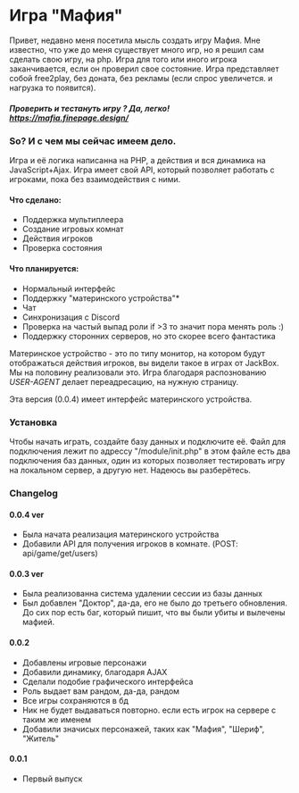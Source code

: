 # Игра "Мафия"

Привет, недавно меня посетила мысль создать игру Мафия. Мне известно, что уже до меня существует много игр, но я решил сам сделать свою игру, на php. Игра для того или иного игрока заканчивается, если он проверил свое состояние. Игра представляет собой free2play, без доната, без рекламы (если спрос увеличется. и нагрузка то появится).

##### Проверить и тестануть игру ? Да, легко! https://mafia.finepage.design/

### So? И с чем мы сейчас имеем дело. 

Игра и её логика написанна на PHP, а действия и вся динамика на JavaScript+Ajax. Игра имеет свой API, который позволяет работать с игроками, пока без взаимодействия с ними. 

#### Что сделано:
- Поддержка мультиплеера
- Создание игровых комнат
- Действия игроков
- Проверка состояния

#### Что планируется:
- Нормальный интерфейс
- Поддержку "материнского устройства"*
- Чат
- Синхронизация с Discord
- Проверка на частый выпад роли  if >3 то значит пора менять роль :)
- Поддержку сторонних серверов, но это скорее всего фантастика

Материнское устройство - это по типу монитор, на котором будут отображаться действия игроков, вы видели такое в играх от JackBox. Мы на половину реализовали это. Игра благодаря распознованию _USER-AGENT_ делает переадресацию, на нужную страницу. 

Эта версия (0.0.4) имеет интерфейс материнского устройства.

### Установка

Чтобы начать играть, создайте базу данных и подключите её. Файл для подключения лежит по адрессу "/module/init.php" в этом файле есть два подключения баз данных, один из которых позволяет тестировать игру на локальном сервер, а другую нет. 
Надеюсь вы разберётесь.

### Changelog
#### 0.0.4 ver
- Была начата реализация материнского устройства
- Добавили API для получения игроков в комнате. (POST: api/game/get/users)

#### 0.0.3 ver
- Была реализованна система удалении сессии из базы данных
- Был добавлен "Доктор", да-да, его не было до третьего обновления. До сих пор есть баг, который пишит, что вы были убиты и вылечены мафией. 

#### 0.0.2
- Добавлены игровые персонажи
- Добавили динамику, благодаря AJAX
- Сделали подобие графического интерфейса
- Роль выдает вам рандом, да-да, рандом
- Все игры сохраняются в бд
- Ник не будет выдаваться повторно. если есть игрок на сервере с таким же именем
- Добавили значисых персонажей, таких как "Мафия", "Шериф", "Житель"

#### 0.0.1
- Первый выпуск